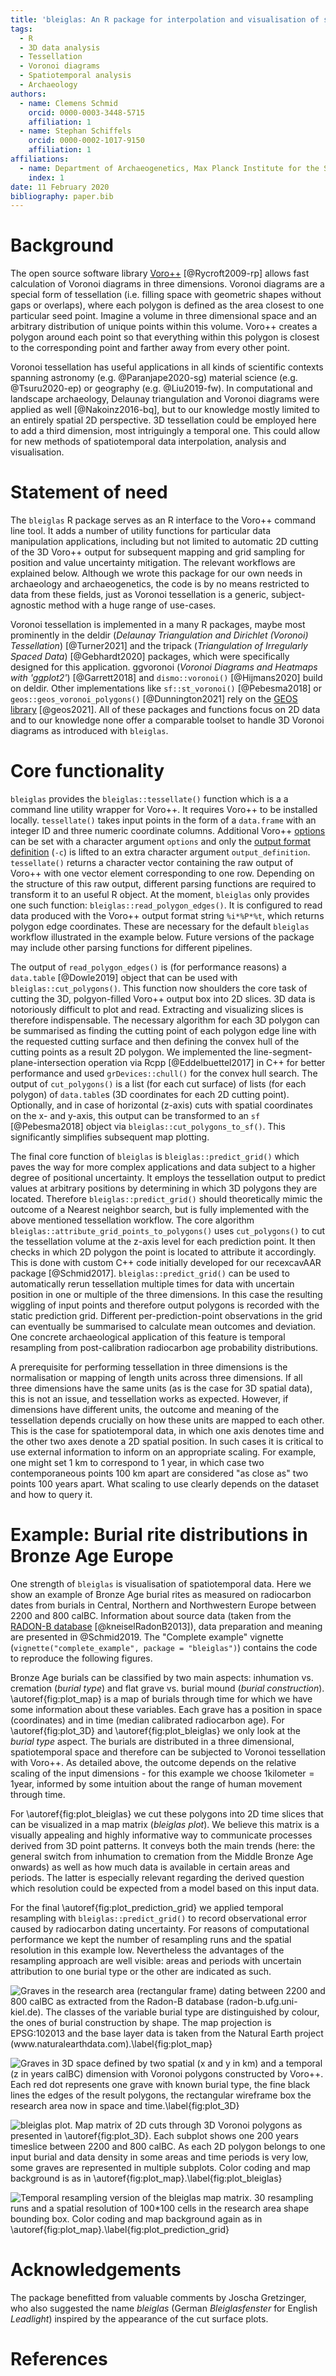 ```yaml
---
title: 'bleiglas: An R package for interpolation and visualisation of spatiotemporal data with 3D tessellation'
tags:
  - R
  - 3D data analysis
  - Tessellation
  - Voronoi diagrams
  - Spatiotemporal analysis
  - Archaeology
authors:
  - name: Clemens Schmid
    orcid: 0000-0003-3448-5715
    affiliation: 1
  - name: Stephan Schiffels
    orcid: 0000-0002-1017-9150
    affiliation: 1
affiliations:
  - name: Department of Archaeogenetics, Max Planck Institute for the Science of Human History, Kahlaische Strasse 10, 07745 Jena, Germany
    index: 1
date: 11 February 2020
bibliography: paper.bib
---
```


# Background

The open source software library [Voro++](http://math.lbl.gov/voro++) [@Rycroft2009-rp] allows fast calculation of Voronoi diagrams in three dimensions. Voronoi diagrams are a special form of tessellation (i.e. filling space with geometric shapes without gaps or overlaps), where each polygon is defined as the area closest to one particular seed point. Imagine a volume in three dimensional space and an arbitrary distribution of unique points within this volume. Voro++ creates a polygon around each point so that everything within this polygon is closest to the corresponding point and farther away from every other point.

Voronoi tessellation has useful applications in all kinds of scientific contexts spanning astronomy (e.g. @Paranjape2020-sg) material science (e.g. @Tsuru2020-ep) or geography (e.g. @Liu2019-fw). In computational and landscape archaeology, Delaunay triangulation and Voronoi diagrams were applied as well [@Nakoinz2016-bq], but to our knowledge mostly limited to an entirely spatial 2D perspective. 3D tessellation could be employed here to add a third dimension, most intriguingly a temporal one. This could allow for new methods of spatiotemporal data interpolation, analysis and visualisation.

# Statement of need

The ``bleiglas`` R package serves as an R interface to the Voro++ command line tool. It adds a number of utility functions for particular data manipulation applications, including but not limited to automatic 2D cutting of the 3D Voro++ output for subsequent mapping and grid sampling for position and value uncertainty mitigation. The relevant workflows are explained below. Although we wrote this package for our own needs in archaeology and archaeogenetics, the code is by no means restricted to data from these fields, just as Voronoi tessellation is a generic, subject-agnostic method with a huge range of use-cases.

Voronoi tessellation is implemented in a many R packages, maybe most prominently in the deldir (*Delaunay Triangulation and Dirichlet (Voronoi) Tessellation*) [@Turner2021] and the tripack (*Triangulation of Irregularly Spaced Data*) [@Gebhardt2020] packages, which were specifically designed for this application. ggvoronoi (*Voronoi Diagrams and Heatmaps with 'ggplot2'*) [@Garrett2018] and `dismo::voronoi()` [@Hijmans2020] build on deldir. Other implementations like `sf::st_voronoi()` [@Pebesma2018] or `geos::geos_voronoi_polygons()` [@Dunnington2021] rely on the [GEOS library](https://trac.osgeo.org/geos) [@geos2021]. All of these packages and functions focus on 2D data and to our knowledge none offer a comparable toolset to handle 3D Voronoi diagrams as introduced with ``bleiglas``.

# Core functionality

``bleiglas`` provides the `bleiglas::tessellate()` function which is a a command line utility wrapper for Voro++. It requires Voro++ to be installed locally. `tessellate()` takes input points in the form of a `data.frame` with an integer ID and three numeric coordinate columns. Additional Voro++ [options](http://math.lbl.gov/voro++/doc/cmd.html) can be set with a character argument `options` and only the [output format definition](http://math.lbl.gov/voro++/doc/custom.html) (`-c`) is lifted to an extra character argument `output_definition`. `tessellate()` returns a character vector containing the raw output of Voro++ with one vector element corresponding to one row. Depending on the structure of this raw output, different parsing functions are required to transform it to an useful R object. At the moment, ``bleiglas`` only provides one such function: `bleiglas::read_polygon_edges()`. It is configured to read data produced with the Voro++ output format string `%i*%P*%t`, which returns polygon edge coordinates. These are necessary for the default ``bleiglas`` workflow illustrated in the example below. Future versions of the package may include other parsing functions for different pipelines.

The output of `read_polygon_edges()` is (for performance reasons) a `data.table` [@Dowle2019] object that can be used with `bleiglas::cut_polygons()`. This function now shoulders the core task of cutting the 3D, polgyon-filled Voro++ output box into 2D slices. 3D data is notoriously difficult to plot and read. Extracting and visualizing slices is therefore indispensable. The necessary algorithm for each 3D polygon can be summarised as finding the cutting point of each polygon edge line with the requested cutting surface and then defining the convex hull of the cutting points as a result 2D polygon. We implemented the line-segment-plane-intersection operation via Rcpp [@Eddelbuettel2017] in C++ for better performance and used `grDevices::chull()` for the convex hull search. The output of `cut_polygons()` is a list (for each cut surface) of lists (for each polygon) of `data.table`s (3D coordinates for each 2D cutting point). Optionally, and in case of horizontal (z-axis) cuts with spatial coordinates on the x- and y-axis, this output can be transformed to an `sf` [@Pebesma2018] object via `bleiglas::cut_polygons_to_sf()`. This significantly simplifies subsequent map plotting.

The final core function of ``bleiglas`` is `bleiglas::predict_grid()` which paves the way for more complex applications and data subject to a higher degree of positional uncertainty. It employs the tessellation output to predict values at arbitrary positions by determining in which 3D polygons they are located. Therefore `bleiglas::predict_grid()` should theoretically mimic the outcome of a Nearest neighbor search, but is fully implemented with the above mentioned tessellation workflow. The core algorithm `bleiglas::attribute_grid_points_to_polygons()` uses `cut_polygons()` to cut the tessellation volume at the z-axis level for each prediction point. It then checks in which 2D polygon the point is located to attribute it accordingly. This is done with custom C++ code initially developed for our recexcavAAR package [@Schmid2017]. `bleiglas::predict_grid()` can be used to automatically rerun tessellation multiple times for data with uncertain position in one or multiple of the three dimensions. In this case the resulting wiggling of input points and therefore output polygons is recorded with the static prediction grid. Different per-prediction-point observations in the grid can eventually be summarised to calculate mean outcomes and deviation. One concrete archaeological application of this feature is temporal resampling from post-calibration radiocarbon age probability distributions.

A prerequisite for performing tessellation in three dimensions is the normalisation or mapping of length units across three dimensions. If all three dimensions have the same units (as is the case for 3D spatial data), this is not an issue, and tessellation works as expected. However, if dimensions have different units, the outcome and meaning of the tessellation depends crucially on how these units are mapped to each other. This is the case for spatiotemporal data, in which one axis denotes time and the other two axes denote a 2D spatial position. In such cases it is critical to use external information to inform on an appropriate scaling. For example, one might set 1 km to correspond to 1 year, in which case two contemporaneous points 100 km apart are considered "as close as" two points 100 years apart. What scaling to use clearly depends on the dataset and how to query it.

# Example: Burial rite distributions in Bronze Age Europe

One strength of ``bleiglas`` is visualisation of spatiotemporal data. Here we show an example of Bronze Age burial rites as measured on radiocarbon dates from burials in Central, Northern and Northwestern Europe between 2200 and 800 calBC. Information about source data (taken from the [RADON-B database](https://radon-b.ufg.uni-kiel.de) [@kneiselRadonB2013]), data preparation and meaning are presented in @Schmid2019. The "Complete example" vignette (`vignette("complete_example", package = "bleiglas")`) contains the code to reproduce the following figures.

Bronze Age burials can be classified by two main aspects: inhumation vs. cremation (*burial type*) and flat grave vs. burial mound (*burial construction*). \autoref{fig:plot_map} is a map of burials through time for which we have some information about these variables. Each grave has a position in space (coordinates) and in time (median calibrated radiocarbon age). For \autoref{fig:plot_3D} and \autoref{fig:plot_bleiglas} we only look at the *burial type* aspect. The burials are distributed in a three dimensional, spatiotemporal space and therefore can be subjected to Voronoi tessellation with Voro++. As detailed above, the outcome depends on the relative scaling of the input dimensions - for this example we choose $1\text{kilometer}=1\text{year}$, informed by some intuition about the range of human movement through time.

For \autoref{fig:plot_bleiglas} we cut these polygons into 2D time slices that can be visualized in a map matrix (*bleiglas plot*). We believe this matrix is a visually appealing and highly informative way to communicate processes derived from 3D point patterns. It conveys both the main trends (here: the general switch from inhumation to cremation from the Middle Bronze Age onwards) as well as how much data is available in certain areas and periods. The latter is especially relevant regarding the derived question which resolution could be expected from a model based on this input data.

For the final \autoref{fig:plot_prediction_grid} we applied temporal resampling with `bleiglas::predict_grid()` to record observational error caused by radiocarbon dating uncertainty. For reasons of computational performance we kept the number of resampling runs and the spatial resolution in this example low. Nevertheless the advantages of the resampling approach are well visible: areas and periods with uncertain attribution to one burial type or the other are indicated as such.

![Graves in the research area (rectangular frame) dating between 2200 and 800 calBC as extracted from the Radon-B database (radon-b.ufg.uni-kiel.de). The classes of the variable burial type are distinguished by colour, the ones of burial construction by shape. The map projection is EPSG:102013 and the base layer data is taken from the Natural Earth project (www.naturalearthdata.com).\label{fig:plot_map}](03_map_plot.jpeg)

![Graves in 3D space defined by two spatial (x and y in km) and a temporal (z in years calBC) dimension with Voronoi polygons constructed by Voro++. Each red dot represents one grave with known burial type, the fine black lines the edges of the result polygons, the rectangular wireframe box the research area now in space and time.\label{fig:plot_3D}](05_3D_plot.jpeg)

![*bleiglas plot*. Map matrix of 2D cuts through 3D Voronoi polygons as presented in \autoref{fig:plot_3D}. Each subplot shows one 200 years timeslice between 2200 and 800 calBC. As each 2D polygon belongs to one input burial and data density in some areas and time periods is very low, some graves are represented in multiple subplots. Color coding and map background is as in \autoref{fig:plot_map}.\label{fig:plot_bleiglas}](06_bleiglas_plot.jpeg)

![Temporal resampling version of the bleiglas map matrix. 30 resampling runs and a spatial resolution of 100*100 cells in the research area shape bounding box. Color coding and map background again as in \autoref{fig:plot_map}.\label{fig:plot_prediction_grid}](07_prediction_grid_plot.jpeg)

# Acknowledgements

The package benefitted from valuable comments by Joscha Gretzinger, who also suggested the name *bleiglas* (German *Bleiglasfenster* for English *Leadlight*) inspired by the appearance of the cut surface plots.

# References
